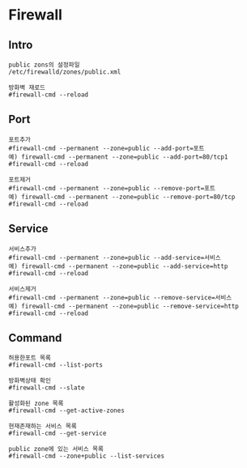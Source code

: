 # Firewall  
## Intro  
	public zons의 설정파일  
	/etc/firewalld/zones/public.xml  
  
	방화벽 재로드
	#firewall-cmd --reload

## Port
	포트추가  
	#firewall-cmd --permanent --zone=public --add-port=포트  
	예) firewall-cmd --permanent --zone=public --add-port=80/tcp1  
	#firewall-cmd --reload  
  
	포트제거  
	#firewall-cmd --permanent --zone=public --remove-port=포트  
	예) firewall-cmd --permanent --zone=public --remove-port=80/tcp  
	#firewall-cmd --reload

## Service
	서비스추가  
	#firewall-cmd --permanent --zone=public --add-service=서비스  
	예) firewall-cmd --permanent --zone=public --add-service=http  
	#firewall-cmd --reload  
  
	서비스제거  
	#firewall-cmd --permanent --zone=public --remove-service=서비스  
	예) firewall-cmd --permanent --zone=public --remove-service=http  
	#firewall-cmd --reload  
## Command
	허용한포트 목록  
	#firewall-cmd --list-ports  
  
	방화벽상태 확인  
	#firewall-cmd --slate  
  
	활성화된 zone 목록  
	#firewall-cmd --get-active-zones  
  
	현재존재하는 서비스 목록  
	#firewall-cmd --get-service  
  
	public zone에 있는 서비스 목록  
	#firewall-cmd --zone+public --list-services
